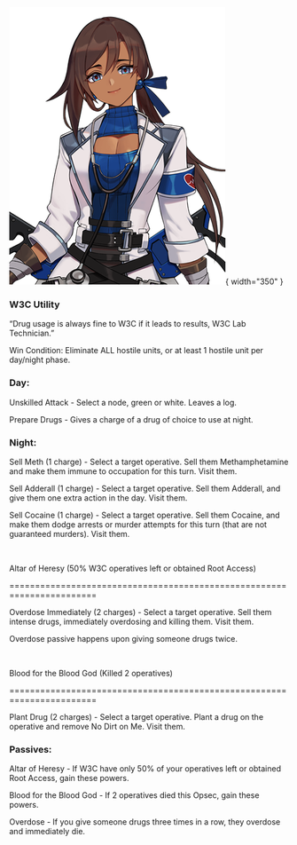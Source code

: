 ![w3clabtechnician.png](Images/w3clabtechnician.png){ width="350" }

### **W3C Utility**

“Drug usage is always fine to W3C if it leads to results, W3C Lab Technician.”

Win Condition: Eliminate ALL hostile units, or at least 1 hostile unit per day/night phase.

### **Day:**

Unskilled Attack - Select a node, green or white. Leaves a log.

Prepare Drugs - Gives a charge of a drug of choice to use at night.

### **Night:**

Sell Meth (1 charge) - Select a target operative. Sell them Methamphetamine and make them immune to occupation for this turn. Visit them.

Sell Adderall (1 charge) - Select a target operative. Sell them Adderall, and give them one extra action in the day. Visit them.

Sell Cocaine (1 charge) - Select a target operative. Sell them Cocaine, and make them dodge arrests or murder attempts for this turn (that are not guaranteed murders). Visit them.

<br>

Altar of Heresy (50% W3C operatives left or obtained Root Access)

=======================================================================

Overdose Immediately (2 charges) - Select a target operative. Sell them intense drugs, immediately overdosing and killing them. Visit them.

Overdose passive happens upon giving someone drugs twice.

<br>

Blood for the Blood God (Killed 2 operatives)

=======================================================================

Plant Drug (2 charges) - Select a target operative. Plant a drug on the operative and remove No Dirt on Me. Visit them.

### **Passives:**

Altar of Heresy - If W3C have only 50% of your operatives left or obtained Root Access, gain these powers.

Blood for the Blood God - If 2 operatives died this Opsec, gain these powers.

Overdose - If you give someone drugs three times in a row, they overdose and immediately die.